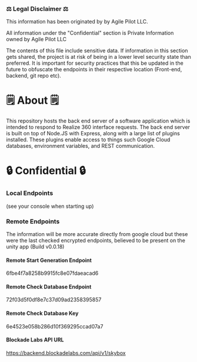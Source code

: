 ### ⚖️ Legal Disclaimer ⚖️
This information has been originated by by Agile Pilot LLC.

All information under the "Confidential" section is Private Information owned by Agile Pilot LLC

The contents of this file include sensitive data. If information in this section gets shared, the project is at risk of being in a lower level security state than preferred.
It is important for security practices that this be updated in the future to obfuscate the endpoints in their respective location (Front-end, backend, git repo etc).

# 🗒️ About 🗒️
This repository hosts the back end server of a software application which is intended to respond to Realize 360 interface requests. 
The back end server is built on top of Node.JS with Express, along with a large list of plugins installed. These plugins enable access to things such Google Cloud databases, environment variables, and REST communication.

# 🔒 Confidential 🔒
### Local Endpoints
(see your console when starting up)

### Remote Endpoints
The information will be more accurate directly from google cloud but these were the last checked encrypted endpoints, believed to be present on the unity app (Build v0.0.18)
#### Remote Start Generation Endpoint
6fbe4f7a8258b9915fc8e07fdaeacad6

#### Remote Check Database Endpoint
72f03d5f0df8e7c37d09ad2358395857

#### Remote Check Database Key
6e4523e058b286d10f369295ccad07a7

#### Blockade Labs API URL
https://backend.blockadelabs.com/api/v1/skybox
